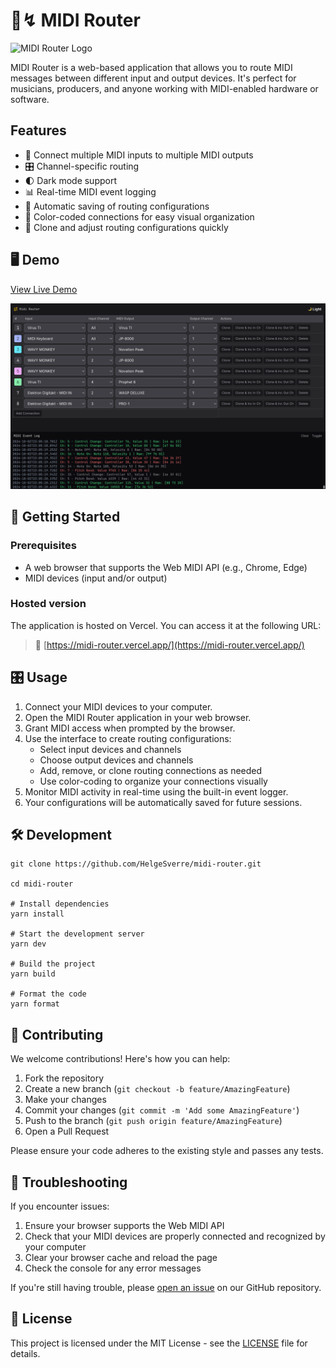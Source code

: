 # 🎹↯ MIDI Router

![MIDI Router Logo](https://via.placeholder.com/1200x300.png?text=MIDI+Router)

MIDI Router is a web-based application that allows you to route MIDI messages between different input and output
devices. It's perfect for musicians, producers, and anyone working with MIDI-enabled hardware or software.

## Features

- 🎹 Connect multiple MIDI inputs to multiple MIDI outputs
- 🎛️ Channel-specific routing
- 🌓 Dark mode support
- 📊 Real-time MIDI event logging
- 💾 Automatic saving of routing configurations
- 🎨 Color-coded connections for easy visual organization
- 🔄 Clone and adjust routing configurations quickly

## 🖥️ Demo

[View Live Demo](https://midi-router.vercel.app/)

![MIDI Router Screenshot](./art/screenshot.png)

## 🚀 Getting Started

### Prerequisites

- A web browser that supports the Web MIDI API (e.g., Chrome, Edge)
- MIDI devices (input and/or output)

### Hosted version

The application is hosted on Vercel. You can access it at the following URL:

> 🔗 [https://midi-router.vercel.app/](https://midi-router.vercel.app/)

## 🎛️ Usage

1. Connect your MIDI devices to your computer.
2. Open the MIDI Router application in your web browser.
3. Grant MIDI access when prompted by the browser.
4. Use the interface to create routing configurations:
   - Select input devices and channels
   - Choose output devices and channels
   - Add, remove, or clone routing connections as needed
   - Use color-coding to organize your connections visually
5. Monitor MIDI activity in real-time using the built-in event logger.
6. Your configurations will be automatically saved for future sessions.

## 🛠️ Development

```shell
git clone https://github.com/HelgeSverre/midi-router.git

cd midi-router

# Install dependencies
yarn install

# Start the development server
yarn dev

# Build the project
yarn build

# Format the code
yarn format
```

## 🤝 Contributing

We welcome contributions! Here's how you can help:

1. Fork the repository
2. Create a new branch (`git checkout -b feature/AmazingFeature`)
3. Make your changes
4. Commit your changes (`git commit -m 'Add some AmazingFeature'`)
5. Push to the branch (`git push origin feature/AmazingFeature`)
6. Open a Pull Request

Please ensure your code adheres to the existing style and passes any tests.

## 🐛 Troubleshooting

If you encounter issues:

1. Ensure your browser supports the Web MIDI API
2. Check that your MIDI devices are properly connected and recognized by your computer
3. Clear your browser cache and reload the page
4. Check the console for any error messages

If you're still having trouble, please [open an issue](https://github.com/HelgeSverre/midi-router/issues) on our GitHub
repository.

## 📜 License

This project is licensed under the MIT License - see the [LICENSE](LICENSE.md) file for details.
